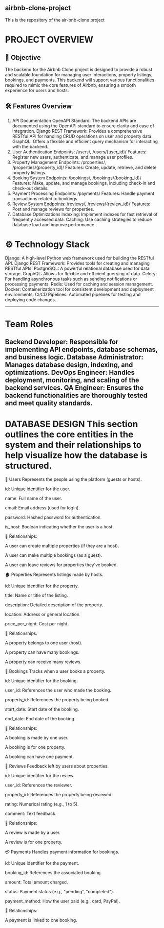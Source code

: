 ## airbnb-clone-project
This is the repository of the air-bnb-clone project

# PROJECT OVERVIEW

## 🚀 Objective
The backend for the Airbnb Clone project is designed to provide a robust and scalable foundation for managing user interactions, property listings, bookings, and payments. This backend will support various functionalities required to mimic the core features of Airbnb, ensuring a smooth experience for users and hosts.

## 🛠️ Features Overview
1. API Documentation
OpenAPI Standard: The backend APIs are documented using the OpenAPI standard to ensure clarity and ease of integration.
Django REST Framework: Provides a comprehensive RESTful API for handling CRUD operations on user and property data.
GraphQL: Offers a flexible and efficient query mechanism for interacting with the backend.
2. User Authentication
Endpoints: /users/, /users/{user_id}/
Features: Register new users, authenticate, and manage user profiles.
3. Property Management
Endpoints: /properties/, /properties/{property_id}/
Features: Create, update, retrieve, and delete property listings.
4. Booking System
Endpoints: /bookings/, /bookings/{booking_id}/
Features: Make, update, and manage bookings, including check-in and check-out details.
5. Payment Processing
Endpoints: /payments/
Features: Handle payment transactions related to bookings.
6. Review System
Endpoints: /reviews/, /reviews/{review_id}/
Features: Post and manage reviews for properties.
7. Database Optimizations
Indexing: Implement indexes for fast retrieval of frequently accessed data.
Caching: Use caching strategies to reduce database load and improve performance.

#  ⚙️ Technology Stack
Django: A high-level Python web framework used for building the RESTful API.
Django REST Framework: Provides tools for creating and managing RESTful APIs.
PostgreSQL: A powerful relational database used for data storage.
GraphQL: Allows for flexible and efficient querying of data.
Celery: For handling asynchronous tasks such as sending notifications or processing payments.
Redis: Used for caching and session management.
Docker: Containerization tool for consistent development and deployment environments.
CI/CD Pipelines: Automated pipelines for testing and deploying code changes.


---
# Team Roles
Backend Developer: Responsible for implementing API endpoints, database schemas, and business logic. Database Administrator: Manages database design, indexing, and optimizations. DevOps Engineer: Handles deployment, monitoring, and scaling of the backend services. QA Engineer: Ensures the backend functionalities are thoroughly tested and meet quality standards.
---

# DATABASE DESIGN This section outlines the core entities in the system and their relationships to help visualize how the database is structured.

🧑 Users Represents the people using the platform (guests or hosts).

id: Unique identifier for the user.

name: Full name of the user.

email: Email address (used for login).

password: Hashed password for authentication.

is_host: Boolean indicating whether the user is a host.

📌 Relationships:

A user can create multiple properties (if they are a host).

A user can make multiple bookings (as a guest).

A user can leave reviews for properties they've booked.

🏠 Properties Represents listings made by hosts.

id: Unique identifier for the property.

title: Name or title of the listing.

description: Detailed description of the property.

location: Address or general location.

price_per_night: Cost per night.

📌 Relationships:

A property belongs to one user (host).

A property can have many bookings.

A property can receive many reviews.

📅 Bookings Tracks when a user books a property.

id: Unique identifier for the booking.

user_id: References the user who made the booking.

property_id: References the property being booked.

start_date: Start date of the booking.

end_date: End date of the booking.

📌 Relationships:

A booking is made by one user.

A booking is for one property.

A booking can have one payment.

📝 Reviews Feedback left by users about properties.

id: Unique identifier for the review.

user_id: References the reviewer.

property_id: References the property being reviewed.

rating: Numerical rating (e.g., 1 to 5).

comment: Text feedback.

📌 Relationships:

A review is made by a user.

A review is for one property.

💳 Payments Handles payment information for bookings.

id: Unique identifier for the payment.

booking_id: References the associated booking.

amount: Total amount charged.

status: Payment status (e.g., "pending", "completed").

payment_method: How the user paid (e.g., card, PayPal).

📌 Relationships:

A payment is linked to one booking. 